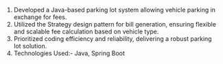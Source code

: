 1. Developed a Java-based parking lot system allowing vehicle parking in exchange for fees.
2. Utilized the Strategy design pattern for bill generation, ensuring flexible and scalable fee calculation based
on vehicle type.
3. Prioritized coding efficiency and reliability, delivering a robust parking lot solution.
4. Technologies Used:- Java, Spring Boot
